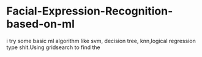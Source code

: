 # Facial-Expression-Recognition-based-on-ml
i try some basic ml algorithm like svm, decision tree, knn,logical regression type shit.Using gridsearch to find the
